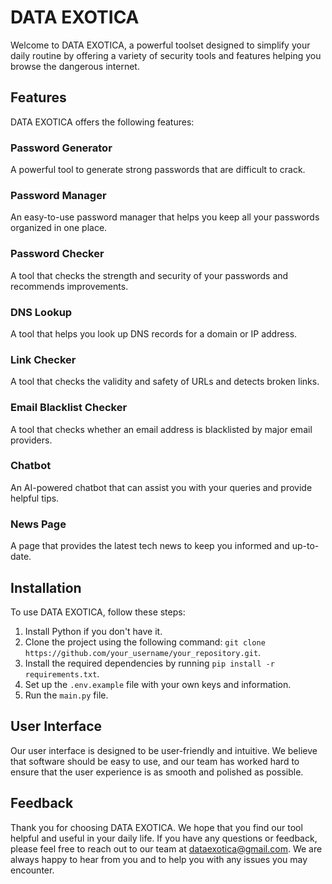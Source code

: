 # DATA EXOTICA

Welcome to DATA EXOTICA, a powerful toolset designed to simplify your daily routine by offering a variety of security tools and features helping you browse the dangerous internet.

## Features

DATA EXOTICA offers the following features:

### Password Generator

A powerful tool to generate strong passwords that are difficult to crack.

### Password Manager

An easy-to-use password manager that helps you keep all your passwords organized in one place.

### Password Checker

A tool that checks the strength and security of your passwords and recommends improvements.

### DNS Lookup

A tool that helps you look up DNS records for a domain or IP address.

### Link Checker

A tool that checks the validity and safety of URLs and detects broken links.

### Email Blacklist Checker

A tool that checks whether an email address is blacklisted by major email providers.

### Chatbot

An AI-powered chatbot that can assist you with your queries and provide helpful tips.

### News Page

A page that provides the latest tech news to keep you informed and up-to-date.

## Installation

To use DATA EXOTICA, follow these steps:

1. Install Python if you don't have it.
2. Clone the project using the following command: `git clone https://github.com/your_username/your_repository.git`.
3. Install the required dependencies by running `pip install -r requirements.txt`.
4. Set up the `.env.example` file with your own keys and information.
5. Run the `main.py` file.

## User Interface

Our user interface is designed to be user-friendly and intuitive. We believe that software should be easy to use, and our team has worked hard to ensure that the user experience is as smooth and polished as possible.

## Feedback

Thank you for choosing DATA EXOTICA. We hope that you find our tool helpful and useful in your daily life. If you have any questions or feedback, please feel free to reach out to our team at dataexotica@gmail.com. We are always happy to hear from you and to help you with any issues you may encounter.
